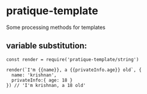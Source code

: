 # pratique-template
Some processing methods for templates

## variable substitution:
```
const render = require('pratique-template/string')

render(`I'm {{name}}, a {{privateInfo.age}} old`, {
  name: 'krishnan', 
  privateInfo:{ age: 18 }
}) // 'I'm krishnan, a 18 old'

```